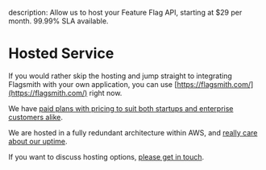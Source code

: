 description: Allow us to host your Feature Flag API, starting at $29 per month. 99.99% SLA available. 

# Hosted Service

If you would rather skip the hosting and jump straight to integrating Flagsmith with your own application, you can use [https://flagsmith.com/](https://flagsmith.com/) right now.

We have [paid plans with pricing to suit both startups and enterprise customers alike](https://flagsmith.com/pricing).

We are hosted in a fully redundant architecture within AWS, and [really care about our uptime](https://status.flagsmith.com/).

If you want to discuss hosting options, [please get in touch](mailto:support@flagsmith.com).
